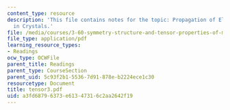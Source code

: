 ```yaml
---
content_type: resource
description: 'This file contains notes for the topic: Propagation of Elastic Waves
  in Crystals.'
file: /media/courses/3-60-symmetry-structure-and-tensor-properties-of-materials-fall-2005/a3fd68796373e61347316c2aa2642f19_tensor3.pdf
file_type: application/pdf
learning_resource_types:
- Readings
ocw_type: OCWFile
parent_title: Readings
parent_type: CourseSection
parent_uid: 5c93f2b1-5536-7d91-878e-b2224ece1c30
resourcetype: Document
title: tensor3.pdf
uid: a3fd6879-6373-e613-4731-6c2aa2642f19
---
```

